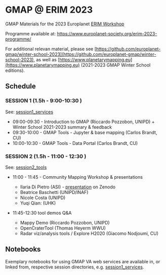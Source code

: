 # GMAP @ ERIM 2023

GMAP Materials for the 2023 Europlanet [ERIM Workshop](https://www.europlanet-society.org/erim2023/)

Programme available at: https://www.europlanet-society.org/erim-2023-programme/

For additional relevan material, please see [https://github.com/europlanet-gmap/winter-school-2023](https://github.com/europlanet-gmap/winter-school-2023), as well as [https://www.planetarymapping.eu](https://www.planetarymapping.eu) (2021-2023 GMAP Winter School editions).

## Schedule

### SESSION 1 (1.5h - 9:00-10:30 )

See: [session1_services](./session1_services/)

* 09:00-09:30 - Introduction to GMAP (Riccardo Pozzobon, UNIPD) + Winter School 2021-2023 summary & feedback
* 09:30-10:00 - GMAP Tools - Jupyter & base mapping (Carlos Brandt, CU)
* 10:00-10:30 - GMAP Tools - Data Portal (Carlos Brandt, CU)

### SESSION 2 (1.5h - 11:00 - 12:30 )

 See: [session2_tools](./session2_tools/)

* 11:00 - 11:45 - Community Mapping Workshop & presentations
  * Ilaria Di Pietro (ASI) - [presentation](https://zenodo.org/record/8065760) on Zenodo
  * Beatrice Baschetti (UNIPD/INAF)
  * Nicole Costa (UNIPD)
  * Yuqi Qian: (UHK)

* 11:45-12:30 tool demos Q&A
  * Mappy Demo (Riccardo Pozzobon, UNIPD)
  * OpenCraterTool (Thomas Heyerm WWU)
  * Radar viz/analysis tools / Explore H2020 (Giacomo Nodjoumi, CU)

## Notebooks

Exemplary notebooks for using GMAP VA web services are available in, or linked from, respective session directories, e.g. [session1_services](./session1_services/).
